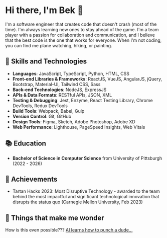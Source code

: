 # Hi there, I'm Bek 👋

I'm a software engineer that creates code that doesn't crash (most of the time). I'm always learning new ones to stay ahead of the game. I'm a team player with a passion for collaboration and communication, and I believe that the best code is the one that works for everyone. When I'm not coding, you can find me plane watching, hiking, or painting.


## 🚀 Skills and Technologies
- **Languages**: JavaScript, TypeScript, Python, HTML, CSS
- **Front-end Libraries & Frameworks**: ReactJS, VueJS, AngularJS, jQuery, Bootstrap, Material-UI, Tailwind CSS, Sass
- **Back-end Technologies**: NodeJS, ExpressJS
- **APIs & Data Formats**: RESTful APIs, JSON, XML
- **Testing & Debugging**: Jest, Enzyme, React Testing Library, Chrome DevTools, Redux DevTools
- **Build Tools**: Webpack, Babel, Gulp
- **Version Control**: Git, GitHub
- **Design Tools**: Figma, Sketch, Adobe Photoshop, Adobe XD
- **Web Performance**: Lighthouse, PageSpeed Insights, Web Vitals


## 📚 Education
- **Bachelor of Science in Computer Science** from University of Pittsburgh (2022 - 2026)


## 🌟 Achievements
- Tartan Hacks 2023: Most Disruptive Technology - awarded to the team behind the most impactful and significant technological innovation that disrupts the status quo (Carnegie Mellon University, Feb 2023)


## 🤔 Things that make me wonder
How is this even possible???
[AI learns how to punch a dude...](https://www.youtube.com/watch?v=dQw4w9WgXcQ)


